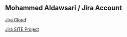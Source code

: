## Mohammed Aldawsari / Jira Account

[Jira Cloud](https://mohdsite.atlassian.net/)

[Jira SITE Project](https://mohdsite.atlassian.net/secure/RapidBoard.jspa?rapidView=2&projectKey=SBQ)